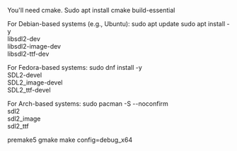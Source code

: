 You'll need cmake.
Sudo apt install cmake build-essential

For Debian-based systems (e.g., Ubuntu):
sudo apt update
sudo apt install -y \
  libsdl2-dev \
  libsdl2-image-dev \
  libsdl2-ttf-dev

For Fedora-based systems:
sudo dnf install -y \
  SDL2-devel \
  SDL2_image-devel \
  SDL2_ttf-devel

For Arch-based systems:
sudo pacman -S --noconfirm \
  sdl2 \
  sdl2_image \
  sdl2_ttf



premake5 gmake
make config=debug_x64
